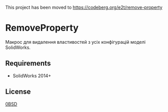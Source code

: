 This project has been moved to https://codeberg.org/e2t/remove-property
 
 # RemoveProperty

Макрос для видалення властивостей з усіх конфігурацій моделі SolidWorks.

## Requirements

- SolidWorks 2014+

## License

[0BSD](https://opensource.org/licenses/0BSD)
